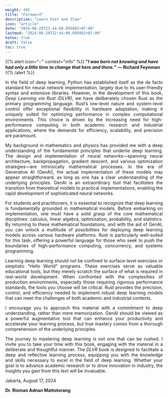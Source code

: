 ```yaml
---
weight: 400
title: "Foreword"
description: "Learn Fast and Slow"
icon: "article"
date: "2024-08-29T22:44:08.095082+07:00"
lastmod: "2024-08-29T22:44:08.095082+07:00"
katex: true
draft: false
toc: true
---
```

{{% alert icon="💡" context="info" %}}
<strong>"<em>I was born not knowing and have had only a little time to change that here and there.</em>" — Richard Feynman</strong>
{{% /alert %}}

<p style="text-align: justify;">
In the field of deep learning, Python has established itself as the de facto standard for neural network implementation, largely due to its user-friendly syntax and extensive libraries. However, in the development of this book, <em>Deep Learning via Rust (DLVR)</em>, we have deliberately chosen Rust as the primary programming language. Rust’s low-level nature and system-level control offer exceptional flexibility in hardware adaptation, making it uniquely suited for optimizing performance in complex computational environments. This choice is driven by the increasing need for high-performance computing in both academic research and industrial applications, where the demands for efficiency, scalability, and precision are paramount.
</p>

<p style="text-align: justify;">
My background in mathematics and physics has provided me with a deep understanding of the fundamental principles that underlie deep learning. The design and implementation of neural networks—spanning neural architecture, backpropagation, gradient descent, and various optimization strategies—are intrinsically mathematical processes. In the era of Generative AI (GenAI), the actual implementation of these models may appear straightforward, as long as one has a clear understanding of the underlying principles. GenAI is an extraordinary tool that facilitates the transition from theoretical models to practical implementations, enabling the rapid development of sophisticated neural networks.
</p>

<p style="text-align: justify;">
For students and practitioners, it is essential to recognize that deep learning is fundamentally grounded in mathematical models. Before embarking on implementation, one must have a solid grasp of the core mathematical disciplines: calculus, linear algebra, optimization, probability, and statistics. By returning to these mathematical foundations, and with the aid of GenAI, you can unlock a multitude of possibilities for deploying deep learning models across various hardware platforms. Rust is particularly well-suited for this task, offering a powerful language for those who seek to push the boundaries of high-performance computing, concurrency, and systems programming.
</p>

<p style="text-align: justify;">
Learning deep learning should not be confined to surface-level exercises or simplistic "Hello World" programs. These exercises serve as valuable educational tools, but they merely scratch the surface of what is required in real-world development. When confronted with the complexities of production environments, especially those requiring rigorous performance standards, the tools you choose will be critical. Rust provides the precision, control, and efficiency needed to implement robust deep learning models that can meet the challenges of both academic and industrial contexts.
</p>

<p style="text-align: justify;">
I encourage you to approach this material with a commitment to deep understanding, rather than mere memorization. GenAI should be viewed as a powerful augmentative tool that can enhance your productivity and accelerate your learning process, but true mastery comes from a thorough comprehension of the underlying principles.
</p>

<p style="text-align: justify;">
The journey to mastering deep learning is not one that can be rushed. I invite you to take your time with this book, engaging with the material in a deliberate and thoughtful manner. The <em>DLVR</em> book is designed to facilitate a deep and reflective learning process, equipping you with the knowledge and skills necessary to excel in the field of deep learning. Whether your goal is to advance academic research or to drive innovation in industry, the insights you gain from this text will be invaluable.
</p>

<p style="text-align: justify;">
Jakarta, August 17, 2024
</p>

<p style="text-align: justify;">
<strong>Dr. Risman Adnan Mattotorang</strong>
</p>
